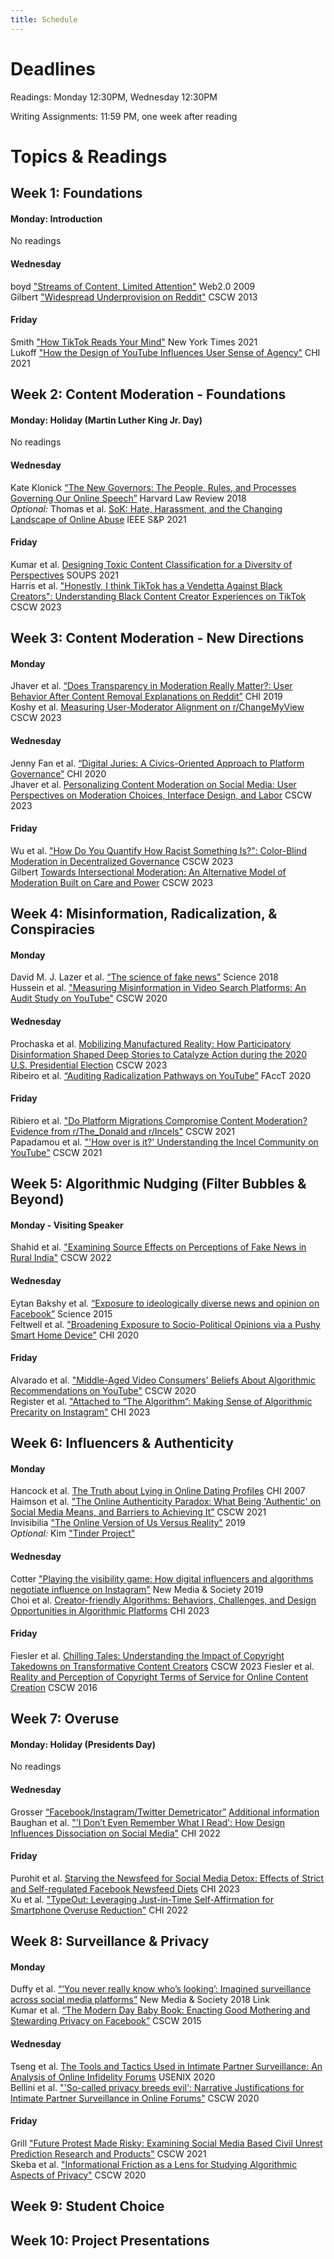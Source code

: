 ```yaml
---
title: Schedule
---
```


# Deadlines

Readings: Monday 12:30PM, Wednesday 12:30PM  
<!--Discussion Questions: Monday 1PM  
Peer Discussion Responses: Wednesday 1PM  -->  
Writing Assignments: 11:59 PM, one week after reading   

# Topics & Readings

<!-- ## Week 0: Introduction
None  

_Slides: [Friday](https://s3.amazonaws.com/kvaccaro.com/teaching/human-ai-interaction/slides/CSE190_20210924_Introduction+.pdf)_ -->

## Week 1: Foundations

#### Monday: Introduction
No readings
<!-- [Class Recording](https://ucsd.zoom.us/rec/share/dZkmkLu0RLLZkl8Z5IbW-Bp9ciBFvkN8pCWHdfWZZKVd9BWvEB-9qQ_oQCrHvjfT.IEAz9pJsZcO1X3dG)   -->

#### Wednesday 
boyd ["Streams of Content, Limited Attention"](https://www.danah.org/papers/talks/Web2Expo.html) Web2.0 2009   
Gilbert ["Widespread Underprovision on Reddit"](http://comp.social.gatech.edu/papers/cscw13.reddit.gilbert.pdf) CSCW 2013   

#### Friday
Smith ["How TikTok Reads Your Mind"](https://www.nytimes.com/2021/12/05/business/media/tiktok-algorithm.html) New York Times 2021    
Lukoff ["How the Design of YouTube Influences User Sense of Agency"](https://dl.acm.org/doi/pdf/10.1145/3411764.3445467) CHI 2021   
<!-- [Class Recording](https://ucsd.zoom.us/rec/share/sk-yx5f8U6Jku2JbeP_TMYx4uCiDQNWGbYhxTaULj6UdrTij5s16PbSDyjiQi0hF.AioNDOVz9zJk7LTE)   -->


## Week 2: Content Moderation - Foundations

#### Monday: Holiday (Martin Luther King Jr. Day)    
No readings   

#### Wednesday
Kate Klonick [“The New Governors: The People, Rules, and Processes Governing Our Online Speech”](https://harvardlawreview.org/wp-content/uploads/2018/04/1598-1670_Online.pdf) Harvard Law Review 2018     
_Optional:_ Thomas et al. [SoK: Hate, Harassment, and the Changing Landscape of Online Abuse](https://par.nsf.gov/servlets/purl/10295029) IEEE S&P 2021       

#### Friday   
Kumar et al. [Designing Toxic Content Classification for a Diversity of Perspectives](https://www.usenix.org/system/files/soups2021-kumar.pdf) SOUPS 2021     
Harris et al. ["Honestly, I think TikTok has a Vendetta Against Black Creators": Understanding Black Content Creator Experiences on TikTok](https://dl.acm.org/doi/10.1145/3610169) CSCW 2023   

<!-- [Class Recording](https://ucsd.zoom.us/rec/share/ESBT_dutzSYtpuBxaHz_T6dNyX3ITPfSS7Q4h8uEd0Avx7kAj4TA_Qluajppyrdl.C8QWlt8TctjmYVK_)  
[Class Recording](https://ucsd.zoom.us/rec/share/KE5fC1-lHD-Dbrp6A5P0Qq6mAdO2w3ozqqGvLnKLJVzUbIw4cRkfvWf56U6EIJcm.P1zLBt3KuX6RwpLb)   -->

## Week 3: Content Moderation - New Directions

#### Monday
Jhaver et al. [“Does Transparency in Moderation Really Matter?: User Behavior After Content Removal Explanations on Reddit”](https://dl.acm.org/doi/abs/10.1145/3359252) CHI 2019   
Koshy et al. [Measuring User-Moderator Alignment on r/ChangeMyView](https://dl.acm.org/doi/10.1145/3610077) CSCW 2023  
<!-- Ma et al. [Transparency, Fairness, and Coping: How Players Experience Moderation in Multiplayer Online Games](https://dl.acm.org/doi/10.1145/3544548.3581097) CHI 2023 -->

#### Wednesday
Jenny Fan et al. [“Digital Juries: A Civics-Oriented Approach to Platform Governance”](https://dl.acm.org/doi/abs/10.1145/3313831.3376293) CHI 2020   
Jhaver et al. [Personalizing Content Moderation on Social Media: User Perspectives on Moderation Choices, Interface Design, and Labor](https://dl.acm.org/doi/10.1145/3610080) CSCW 2023  


#### Friday  
Wu et al. ["How Do You Quantify How Racist Something Is?": Color-Blind Moderation in Decentralized Governance](https://dl.acm.org/doi/10.1145/3610030) CSCW 2023    
Gilbert [Towards Intersectional Moderation: An Alternative Model of Moderation Built on Care and Power](https://dl.acm.org/doi/10.1145/3610047) CSCW 2023

<!--
#### Monday: Platform Governance  
Kate Klonick [“The New Governors: The People, Rules, and Processes Governing Our Online Speech”](https://harvardlawreview.org/wp-content/uploads/2018/04/1598-1670_Online.pdf) Harvard Law Review 2018     
Jenny Fan et al. [“Digital Juries: A Civics-Oriented Approach to Platform Governance”](https://dl.acm.org/doi/abs/10.1145/3313831.3376293) CHI 2020  
-->
<!-- [“You Know What to Do”: Proactive Detection of YouTube Videos Targeted by Coordinated Hate Attacks -->
<!-- Jiang et al. [“Moderation Challenges in Voice-based Online Communities on Discord”](https://dl.acm.org/doi/10.1145/3359157) CSCW 2019.  -->

<!--
#### Wednesday: Solutions?     
Jhaver et al. [“Does Transparency in Moderation Really Matter?: User Behavior After Content Removal Explanations on Reddit”](https://dl.acm.org/doi/abs/10.1145/3359252) CHI 2019     
Ribiero et al. ["Do Platform Migrations Compromise Content Moderation? Evidence from r/The_Donald and r/Incels"](https://dl.acm.org/doi/pdf/10.1145/3476057) CSCW 2021  
-->





<!-- [Class Recording](https://ucsd.zoom.us/rec/share/K0hcVkTm48yuMA1FYfDX9fEasTRLTpmWauU7TLZUrQEHJvPky61QyCoUcsHeuSti.-GZIkO7Z9jmRa2zT)   
[Class Recording](https://ucsd.zoom.us/rec/share/f7X5ZQHpJD3XU4T0hbTdbUhjHfCRcg1rZFQQjm2n3Q50ZOEpxd0Du_F0RiXBHH77.t8OF2yCcwiVppFtr) -->       

<!--
#### Monday: Algorithmic Experience   
Motahhare Eslami et al. [“‘I always assumed that I wasn't really that close to [her]’: Reasoning about Invisible Algorithms in News Feeds”](https://dl.acm.org/doi/10.1145/2702123.2702556) CHI 2015   
Alvarado et al. ["Middle-Aged Video Consumers' Beliefs About Algorithmic Recommendations on YouTube"](https://dl.acm.org/doi/abs/10.1145/3415192) CSCW 2020  


#### Wednesday: Filter Bubbles & Echo Chambers  
Eytan Bakshy et al. [“Exposure to ideologically diverse news and opinion on Facebook”](https://education.biu.ac.il/sites/education/files/shared/science-2015-bakshy-1130-2.pdf) Science 2015   
Feltwell et al. ["Broadening Exposure to Socio-Political Opinions via a Pushy Smart Home Device"](https://dl.acm.org/doi/pdf/10.1145/3313831.3376774) CHI 2020   
-->

<!--Jeon et al. ["ChamberBreaker: Mitigating the Echo Chamber Effect and Supporting Information Hygiene through a Gamified Inoculation System"](https://dl.acm.org/doi/pdf/10.1145/3479859) CSCW 2021 -->  



## Week 4: Misinformation, Radicalization, & Conspiracies

#### Monday
David M. J. Lazer et al. [“The science of fake news”](http://pike.psu.edu/classes/ucas/2018-summer/p/science-fake-news-2018.pdf) Science 2018     
Hussein et al. ["Measuring Misinformation in Video Search Platforms: An Audit Study on YouTube"](https://dl.acm.org/doi/abs/10.1145/3392854) CSCW 2020   

#### Wednesday
Prochaska et al. [Mobilizing Manufactured Reality: How Participatory Disinformation Shaped Deep Stories to Catalyze Action during the 2020 U.S. Presidential Election](https://dl.acm.org/doi/abs/10.1145/3579616) CSCW 2023    
Ribeiro et al. [“Auditing Radicalization Pathways on YouTube”](https://dl.acm.org/doi/abs/10.1145/3351095.3372879) FAccT 2020     


#### Friday
Ribiero et al. ["Do Platform Migrations Compromise Content Moderation? Evidence from r/The_Donald and r/Incels"](https://dl.acm.org/doi/pdf/10.1145/3476057) CSCW 2021    
Papadamou et al. ["'How over is it?' Understanding the Incel Community on YouTube"](https://dl.acm.org/doi/pdf/10.1145/3479556) CSCW 2021  

<!--[Class Recording](https://ucsd.zoom.us/rec/share/GMZz6qkdEEjldBXS2dhZjbLV4KalZCHinkOsB7IzOmN-hU0zb5AQGE3hcz6vMhco.sqKZp6vxSvzAHzgY)    
[Class Recording](https://ucsd.zoom.us/rec/share/tHmRG9csvM2kpn6ldP4pNdZs_hXkWccbrUgFywOi6K9oKcDv8yJ-YHw0w1ol_i9y.XOcaQYcPFuHoYOlN)   -->

<!-- #### Monday: Misinformation & Disinformation  
David M. J. Lazer et al. [“The science of fake news”](http://pike.psu.edu/classes/ucas/2018-summer/p/science-fake-news-2018.pdf) Science 2018     
Hussein et al. ["Measuring Misinformation in Video Search Platforms: An Audit Study on YouTube"](https://dl.acm.org/doi/abs/10.1145/3392854) CSCW 2020   
-->
<!-- Yochai Benkler et al. “Network Propaganda: Manipulation, Disinformation, and Radicalization in American Politics” 2018 Chapters 1, 7 (Epistemic Crisis & The Propaganda Pipeline: Hacking the Core from the Periphery) Link for full book or PDF of chapters -->

<!--
#### Wednesday: Radicalization   
Papadamou et al. ["'How over is it?' Understanding the Incel Community on YouTube"](https://dl.acm.org/doi/pdf/10.1145/3479556) CSCW 2021   
Manoel Horta Ribeiro et al. [“Auditing Radicalization Pathways on YouTube”](https://dl.acm.org/doi/abs/10.1145/3351095.3372879) FAccT 2020     
-->
<!--Mark Ledwich et al. “Algorithmic Extremism: Examining Youtube’s Rabbit Hole of Radicalization” First Monday 2020 Link -->

## Week 5: Algorithmic Nudging (Filter Bubbles & Beyond)
#### Monday - Visiting Speaker
Shahid et al. ["Examining Source Effects on Perceptions of Fake News in Rural India"](https://dl.acm.org/doi/abs/10.1145/3512936) CSCW 2022      

#### Wednesday 
Eytan Bakshy et al. [“Exposure to ideologically diverse news and opinion on Facebook”](https://education.biu.ac.il/sites/education/files/shared/science-2015-bakshy-1130-2.pdf) Science 2015   
Feltwell et al. ["Broadening Exposure to Socio-Political Opinions via a Pushy Smart Home Device"](https://dl.acm.org/doi/pdf/10.1145/3313831.3376774) CHI 2020  

#### Friday
Alvarado et al. ["Middle-Aged Video Consumers' Beliefs About Algorithmic Recommendations on YouTube"](https://dl.acm.org/doi/abs/10.1145/3415192) CSCW 2020     
Register et al. ["Attached to “The Algorithm”: Making Sense of Algorithmic Precarity on Instagram"](https://dl.acm.org/doi/10.1145/3544548.3581257) CHI 2023
<!-- Motahhare Eslami et al. [“‘I always assumed that I wasn't really that close to [her]’: Reasoning about Invisible Algorithms in News Feeds”](https://dl.acm.org/doi/10.1145/2702123.2702556) CHI 2015     -->
<!-- Mayworm et al. [Content Moderation Folk Theories And Perceptions of Platform Spirit Among Marginalized Social Media Users]() -->

## Week 6: Influencers & Authenticity

#### Monday
Hancock et al. [The Truth about Lying in Online Dating Profiles](https://dl.acm.org/doi/10.1145/1240624.1240697) CHI 2007   
Haimson et al. ["The Online Authenticity Paradox: What Being 'Authentic' on Social Media Means, and Barriers to Achieving It”](http://oliverhaimson.com/PDFs/HaimsonOnlineAuthenticityParadox.pdf) CSCW 2021    
Invisibilia ["The Online Version of Us Versus Reality"](https://www.npr.org/2019/03/15/703687080/invisibilia-the-online-version-of-us-versus-reality) 2019    
_Optional:_ Kim ["Tinder Project"](https://web.archive.org/web/20221004010134/http://jiyeonkim.de/albums/tinder-project-1/)   
<!-- (http://jiyeonkim.de/albums/tinder-project-1/)   -->
<!-- Barta et al. ["Constructing Authenticity on TikTok: Social Norms and Social Support on the 'Fun' Platform](https://dl.acm.org/doi/pdf/10.1145/3479574) CSCW 2021   -->

#### Wednesday
<!-- Turner et al. [Racial Capitalism Online: Pressures to Perform Race Among Creative Professionals]() CSCW 2023 -->
Cotter ["Playing the visibility game: How digital influencers and algorithms negotiate influence on Instagram"](https://journals.sagepub.com/doi/pdf/10.1177/1461444818815684) New Media & Society 2019     
Choi et al. [Creator-friendly Algorithms: Behaviors, Challenges, and Design Opportunities in Algorithmic Platforms](https://dl.acm.org/doi/abs/10.1145/3544548.3581386) CHI 2023

#### Friday
Fiesler et al. [Chilling Tales: Understanding the Impact of Copyright Takedowns on Transformative Content Creators](https://dl.acm.org/doi/10.1145/3610095) CSCW 2023
Fiesler et al. [Reality and Perception of Copyright Terms of Service for Online Content Creation](https://dl.acm.org/doi/abs/10.1145/2818048.2819931) CSCW 2016

## Week 7: Overuse

#### Monday: Holiday (Presidents Day)
No readings

#### Wednesday
Grosser [“Facebook/Instagram/Twitter Demetricator”](https://vimeo.com/63460083) [Additional information](https://bengrosser.com/projects/facebook-demetricator/)     
Baughan et al. ["'I Don’t Even Remember What I Read': How Design Influences Dissociation on Social Media"](https://dl.acm.org/doi/pdf/10.1145/3491102.3501899) CHI 2022   

#### Friday
Purohit et al. [Starving the Newsfeed for Social Media Detox: Effects of Strict and Self-regulated Facebook Newsfeed Diets](https://dl.acm.org/doi/10.1145/3544548.3581187) CHI 2023      
Xu et al. ["TypeOut: Leveraging Just-in-Time Self-Affirmation for Smartphone Overuse Reduction"](https://dl.acm.org/doi/abs/10.1145/3491102.3517476) CHI 2022      
<!-- ## Week 8: Special Communities

#### Monday: Neurodivergent users
Pena et al. ["My Perfect Platform Would Be Telepathy" - Reimagining the Design of Social Media with Autistic Adults](https://dl.acm.org/doi/10.1145/3544548.3580673) CHI 2023

#### Wednesday: Children

#### Friday: -->

## Week 8: Surveillance & Privacy

#### Monday
Duffy et al. [“‘You never really know who’s looking’: Imagined surveillance across social media platforms”](https://journals.sagepub.com/doi/full/10.1177/1461444818791318) New Media & Society 2018 Link    
Kumar et al. [“The Modern Day Baby Book: Enacting Good Mothering and Stewarding Privacy on Facebook”](https://dl.acm.org/doi/pdf/10.1145/2675133.2675149) CSCW 2015   

#### Wednesday
Tseng et al. [The Tools and Tactics Used in Intimate Partner Surveillance: An Analysis of Online Infidelity Forums](https://www.usenix.org/system/files/sec20-tseng.pdf) USENIX 2020    
Bellini et al. ["'So-called privacy breeds evil': Narrative Justifications for Intimate Partner Surveillance in Online Forums"](https://dl.acm.org/doi/10.1145/3432909) CSCW 2020    

#### Friday
Grill ["Future Protest Made Risky: Examining Social Media Based Civil Unrest Prediction Research and Products"](https://link.springer.com/article/10.1007/s10606-021-09409-0) CSCW 2021    
Skeba et al. ["Informational Friction as a Lens for Studying Algorithmic Aspects of Privacy"](https://dl.acm.org/doi/pdf/10.1145/3415172) CSCW 2020     

## Week 9: Student Choice

<!-- #### Monday: Visiting Speaker

#### Wednesday

#### Friday

Adrienne Massanari [“#Gamergate and The Fappening": How Reddit’s algorithm, governance, and culture support toxic technocultures”](https://journals.sagepub.com/doi/full/10.1177/1461444815608807) New Media & Society 2015  
Whitney Phillips [“This Is Why We Can't Have Nice Things](https://www.jstor.org/stable/j.ctt17kk8k7)
MIT Press 2015 _Note: only read Introduction and Chapter 9 (Where Do We Go from Here?)_   
Graham ["Boundary maintenance and the origins of trolling"](https://journals.sagepub.com/doi/pdf/10.1177/1461444819837561) New Media & Society 2019  
Cook ["Everything You Never Wanted to Know about Trolls"](https://pure.uvt.nl/ws/portalfiles/portal/49057034/Cook_Everything_22_01_2021.pdf) Tillburg University Dissertation 2021 _Note: only read Chapter 5 (A Bystander State of Mind)_    
-->

<!--_Art:_ Lauren McCarthy [“Follower”](https://lauren-mccarthy.com/Follower)  
Kumar et al. [“The Modern Day Baby Book: Enacting Good Mothering and Stewarding Privacy on Facebook”](https://dl.acm.org/doi/pdf/10.1145/2675133.2675149) CSCW 2015  -->


<!--## Week 9: Students Choice -->


<!--#### Topics: Trolling, Racism, Sexism, Activism


[Class Recording](https://ucsd.zoom.us/rec/share/znRH8Ld3ZK6zYsDxqHWsDkQNZU7lBs4Nks0l_tZc6_VAFFtCktDlyKbYP7s3_oBm.KmPGUhl65Kp1KxLU)     
[Class Recording](https://ucsd.zoom.us/rec/share/PTr0E8sVyQeDzY4RFo2MuqS3F_qJRneHikbFeBqtd_B5Vfy5ayEN2RW1S8YqMEUq.zx9pFTCbV-M2xIZ8)    -->

<!--Paakki et al. ["Disruptive online communication: How asymmetric trolling-like response strategies steer conversation off the track"](https://link.springer.com/article/10.1007/s10606-021-09397-1) CSCW 2021 -->

<!--
Sarah J. Jackson et al. [#HashtagActivism: Networks of Race and Gender Justice](https://direct.mit.edu/books/book/4597/HashtagActivismNetworks-of-Race-and-Gender-Justice) _Note: only read Introduction and Chapter 2 (Visions of Black Feminism)_   

Cleo Abram [“The most urgent threat of deepfakes isn’t politics. It’s porn.”](https://www.youtube.com/watch?v=hHHCrf2-x6w) Vox Video Explainer   
#### Monday: Sexism  
Adrienne Massanari [“#Gamergate and The Fappening": How Reddit’s algorithm, governance, and culture support toxic technocultures”](https://journals.sagepub.com/doi/full/10.1177/1461444815608807) New Media & Society 2015  
Whitney Phillips [“This Is Why We Can't Have Nice Things](https://www.jstor.org/stable/j.ctt17kk8k7)
MIT Press 2015 _Note: only read Introduction and Chapter 9 (Where Do We Go from Here?)_   
Cleo Abram [“The most urgent threat of deepfakes isn’t politics. It’s porn.”](https://www.youtube.com/watch?v=hHHCrf2-x6w) Vox Video Explainer
Stewart et al. ["Drawing the Lines of Contention: Networked Frame Contests Within #BlackLivesMatter Discourse"](https://dl.acm.org/doi/pdf/10.1145/3134920) CSCW 2017 

#### Wednesday: Racism  

Sarah J. Jackson et al. [#HashtagActivism: Networks of Race and Gender Justice](https://direct.mit.edu/books/book/4597/HashtagActivismNetworks-of-Race-and-Gender-Justice) _Note: only read Introduction and Chapter 2 (Visions of Black Feminism)_   
Stewart et al. ["Drawing the Lines of Contention: Networked Frame Contests Within #BlackLivesMatter Discourse"](https://dl.acm.org/doi/pdf/10.1145/3134920) CSCW 2017  
--> 
<!-- Hutson et al. ["Debiasing Desire: Addressing Bias & Discrimination on Intimate Platforms"](https://arxiv.org/pdf/1809.01563.pdf) CSCW 2018 -->
<!-- Phadke et al. ["Many Faced Hate: A Cross Platform Study of Content Framing and Information Sharing by Online Hate Groups"](https://dl.acm.org/doi/pdf/10.1145/3313831.3376456) CHI 2020  -->


<!-- ## Week 3: Metrics & Optimization -->

<!-- _Art:_ Grosser [“Facebook/Instagram/Twitter Demetricator”](https://vimeo.com/63460083) [Additional information](https://bengrosser.com/projects/facebook-demetricator/)   
D'Ignazio et al. ["What gets counted counts"](https://data-feminism.mitpress.mit.edu/pub/h1w0nbqp/release/2) Data Feminism 2020   -->
<!-- [Class Recording](https://ucsd.zoom.us/rec/share/HXbnl-8vMGNIDdD74GGVPaE0kCAFhx3yZKAjqDPgSt0iwSOC81i-nQwSBmMq1IK0.cT6Bsc6LA5AnNezG)    
[Class Recording](https://ucsd.zoom.us/rec/share/ykwaR958U2TNj1yJ6tbKJ0v-CiZztEsEfYAn7IuTchxP0AjDF_bUfTKvnYmJ8hI6.pHv-fYiTQSnUF1m0)  -->

<!-- #### Monday: Holiday (Martin Luther King Jr. Day)
Haimson et al. ["Disclosure, Stress, and Support During Gender Transition on Facebook"](https://www.jedbrubaker.com/wp-content/uploads/2008/05/HaimsonDisclosureStressSupport.pdf) CSCW 2015  
#### Wednesday: Metrics & Measures  
D'Ignazio et al. ["What gets counted counts"](https://data-feminism.mitpress.mit.edu/pub/h1w0nbqp/release/2) Data Feminism 2020   
Haimson et al. ["Disclosure, Stress, and Support During Gender Transition on Facebook"](https://www.jedbrubaker.com/wp-content/uploads/2008/05/HaimsonDisclosureStressSupport.pdf) CSCW 2015   
-->



<!-- ## Week 7: Student Choice - VR/AR
### Note: Monday Holiday (Presidents' Day)
Ashtari et al. [Creating Augmented and Virtual Reality Applications: Current Practices, Challenges, and Opportunities](http://www.michael-nebeling.de/publications/chi20c.pdf) CHI 2020    
Matsuda [Hyper-Reality](https://www.youtube.com/watch?v=YJg02ivYzSs&t=12s)     
Smarter Every Day [A Real Life Haptic Glove](https://www.youtube.com/watch?v=OK2y4Z5IkZ0)     
Wall Street Journal [Trapped in the Metaverse: Here's What 24 Hours in VR Feels Like](https://www.youtube.com/watch?v=rtLTZUaMSDQ)   
[Class Recording](https://ucsd.zoom.us/rec/share/TeJPPnfdStFNvfqXYR3iumJyP4LVighE9MELcaqCthUY2YFo0HXcJTBdb4LTTbSy.jAxLwkJBqjjOv4Ob)-->

<!-- Freeman et al. [Body, Avatar, and Me: The Presentation and Perception of Self in Social Virtual Reality](https://dl.acm.org/doi/pdf/10.1145/3432938) CSCW 2020   
Poretski et al. [Normative Tensions in Shared Augmented Reality](https://dl.acm.org/doi/pdf/10.1145/3274411) CSCW 2018 -->



<!-- [Class Recording](https://ucsd.zoom.us/rec/share/2e1nC0nl-v49HzUB3JdTfPvov-d5rC23uQTvr6jCtzieC0Ok2zLvBGjsaUlor5L8.aSwaIk_TQSILxOM6)    
[Class Recording](https://ucsd.zoom.us/rec/share/Bc0E7biRX6pY9qf_zUhL_BoCdMxZTxYK4zH4Kfc4ll5d0-WtMolFajUF-d-a8A-A.lE8AAa1Pjvf-0YQT)    -->

<!--
#### Monday: Surveillance    
Duffy et al. [“‘You never really know who’s looking’: Imagined surveillance across social media platforms”](https://journals.sagepub.com/doi/full/10.1177/1461444818791318) New Media & Society 2018 Link    
Grill ["Future Protest Made Risky: Examining Social Media Based Civil Unrest Prediction Research and Products"](https://link.springer.com/article/10.1007/s10606-021-09409-0) CSCW 2021
-->
<!-- Miranda Wei et al. “What Twitter Knows: Characterizing Ad Targeting Practices, User Perceptions, and Ad Explanations Through Users’ Own Twitter Data” USENIX 2020 PDF -->  

<!--#### Wednesday:   
Kumar et al. [“The Modern Day Baby Book: Enacting Good Mothering and Stewarding Privacy on Facebook”](https://dl.acm.org/doi/pdf/10.1145/2675133.2675149) CSCW 2015
Skeba et al. ["Informational Friction as a Lens for Studying Algorithmic Aspects of Privacy"](https://dl.acm.org/doi/pdf/10.1145/3415172) CSCW 2020
-->
<!-- Suh et al. ["Distinguishing Group Privacy From Personal Privacy: The Effect of Group Inference Technologies on Privacy Perceptions and Behaviors"](https://dl.acm.org/doi/pdf/10.1145/3274437) CSCW 2018 -->
<!-- Alessandro Acquisti et al. “Nudges for Privacy and Security: Understanding and Assisting Users’ Choices Online” ACM Computing Surveys 2017 ACM DL  -->  


<!--## Week 2: Identity and Authenticity

#### Monday: 


#### Wednesday-->
<!-- [Class Recording](https://ucsd.zoom.us/rec/share/UjRGa2WMYRdioc9txltAZNhJXrcQpkSgnxp58X2UAsMLikYEA2s9a9PBKelDXLok.jc6a6XEBNshZg6c0)   -->

<!-- 
#### Monday: Identity & Self-Presentation  
Devito ["Too Gay for Facebook"](https://dl.acm.org/doi/10.1145/3274313) 2018   
Invisibilia ["The Online Version of Us Versus Reality"](https://www.npr.org/2019/03/15/703687080/invisibilia-the-online-version-of-us-versus-reality) 2019  
#### Wednesday: Authenticity & Deception  
 "The Truth about Lying in Online Dating Profiles" Hancock et al. CHI 2007
Barta et al. ["Constructing Authenticity on TikTok: Social Norms and Social Support on the 'Fun' Platform](https://dl.acm.org/doi/pdf/10.1145/3479574) CSCW 2021  
Haimson et al. ["The Online Authenticity Paradox: What Being 'Authentic' on Social Media Means, and Barriers to Achieving It”](http://oliverhaimson.com/PDFs/HaimsonOnlineAuthenticityParadox.pdf) CSCW 2021
-->

## Week 10: Project Presentations
<!-- None   
[Class Recording](https://ucsd.zoom.us/rec/share/2LMTOkPwmVgep010kx_1MGtrMJQthKdUIRg6te-qYSnn8cImsyJCXQxFhIxBj8nk.twl0Jq2GJS4aC3O3)    
[Class Recording](https://ucsd.zoom.us/rec/share/K9n0zD4gmj7r_FP-8_YMEp2FpcdajeyYhLmqrhVAkyEB1HRYE1pljndJIO4YYLg.oGuWpFB4g6AXXchh)    -->
